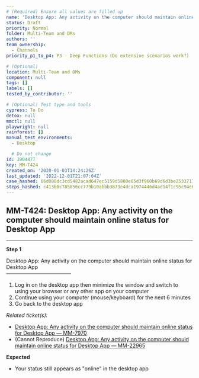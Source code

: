 ```yaml
---
# (Required) Ensure all values are filled up
name: 'Desktop App: Any activity on the computer should maintain online status for Desktop App'
status: Draft
priority: Normal
folder: Multi-Team and DMs
authors: ''
team_ownership:
  - Channels
priority_p1_to_p4: P3 - Deep Functions (Do extensive scenarios work?)

# (Optional)
location: Multi-Team and DMs
component: null
tags: []
labels: []
tested_by_contributor: ''

# (Optional) Test type and tools
cypress: To Do
detox: null
mmctl: null
playwright: null
rainforest: []
manual_test_environments:
  - Desktop

  # Do not change
id: 3904477
key: MM-T424
created_on: '2020-01-03T14:24:26Z'
last_updated: '2022-12-01T21:07:04Z'
case_hashed: 66d088dc3cd5482acad647ec5159d5880e65d3f960b69d6d3be253371706fa141fc4a5760581441c97704ebffda3f760
steps_hashed: c413b0c785856cc779b10abbb3873e4dca1974446d4ad14f1c95c94e630fc03bb5a8bb76882842fd685249dc2a88fb29
---
```


<!-- (Auto-generated) Based on frontmatter's "key" and "name" -->

## MM-T424: Desktop App: Any activity on the computer should maintain online status for Desktop App

---

**Step 1**

Desktop App: Any activity on the computer should maintain online status for Desktop App\
–––––––––––––––––––––––––

1. Log in on the desktop app then minimize the window and switch to using your browser or any other app on your computer
2. Continue using your computer (mouse/keyboard) for the next 6 minutes
3. Go back to the desktop app

_Related ticket(s):_

- [Desktop App: Any activity on the computer should maintain online status for Desktop App — MM-7970](https://mattermost.atlassian.net/browse/MM-7970)
- (Cannot Reproduce) [Desktop App: Any activity on the computer should maintain online status for Desktop App — MM-22965](https://mattermost.atlassian.net/browse/MM-22965)

**Expected**

- Your status still appears as "online" in the desktop app

